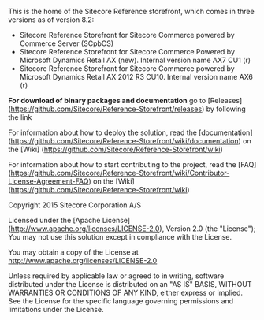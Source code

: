 This is the home of the Sitecore Reference storefront, which comes in three versions as of version 8.2:
- Sitecore Reference Storefront for Sitecore Commerce powered by Commerce Server (SCpbCS)
- Sitecore Reference Storefront for Sitecore Commerce Powered by Microsoft Dynamics Retail AX (new). Internal version name AX7 CU1 (r)
- Sitecore Reference Storefront for Sitecore Commerce powered by Microsoft Dynamics Retail AX 2012 R3 CU10. Internal version name AX6 (r)

**For download of binary packages and documentation** go to [Releases] (https://github.com/Sitecore/Reference-Storefront/releases)  by following the link

For information about how to deploy the solution, read the [documentation] (https://github.com/Sitecore/Reference-Storefront/wiki/documentation) on the [Wiki] (https://github.com/Sitecore/Reference-Storefront/wiki)  

For information about how to start contributing to the project, read the [FAQ] (https://github.com/Sitecore/Reference-Storefront/wiki/Contributor-License-Agreement-FAQ) on the [Wiki] (https://github.com/Sitecore/Reference-Storefront/wiki) 


Copyright 2015 Sitecore Corporation A/S

Licensed under the [Apache License] (http://www.apache.org/licenses/LICENSE-2.0), Version 2.0 (the "License");
You may not use this solution except in compliance with the License.

You may obtain a copy of the License at http://www.apache.org/licenses/LICENSE-2.0

Unless required by applicable law or agreed to in writing, software distributed under the License is distributed on an "AS IS" BASIS, WITHOUT WARRANTIES OR CONDITIONS OF ANY KIND, either express or implied.
See the License for the specific language governing permissions and limitations under the License.

